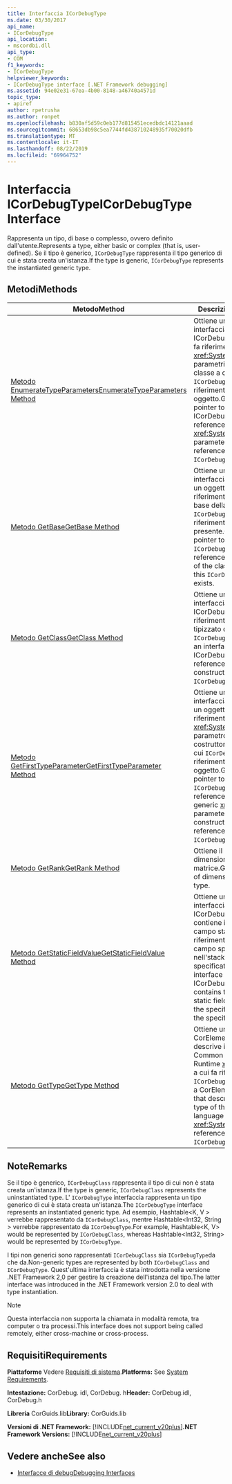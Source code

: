 ```yaml
---
title: Interfaccia ICorDebugType
ms.date: 03/30/2017
api_name:
- ICorDebugType
api_location:
- mscordbi.dll
api_type:
- COM
f1_keywords:
- ICorDebugType
helpviewer_keywords:
- ICorDebugType interface [.NET Framework debugging]
ms.assetid: 94e02e31-67ea-4b00-8148-a46740a4571d
topic_type:
- apiref
author: rpetrusha
ms.author: ronpet
ms.openlocfilehash: b830af5d59c0eb177d815451ecedbdc14121aaad
ms.sourcegitcommit: 68653db98c5ea7744fd438710248935f70020dfb
ms.translationtype: MT
ms.contentlocale: it-IT
ms.lasthandoff: 08/22/2019
ms.locfileid: "69964752"
---
```

# <a name="icordebugtype-interface"></a><span data-ttu-id="8a546-102">Interfaccia ICorDebugType</span><span class="sxs-lookup"><span data-stu-id="8a546-102">ICorDebugType Interface</span></span>
<span data-ttu-id="8a546-103">Rappresenta un tipo, di base o complesso, ovvero definito dall'utente.</span><span class="sxs-lookup"><span data-stu-id="8a546-103">Represents a type, either basic or complex (that is, user-defined).</span></span> <span data-ttu-id="8a546-104">Se il tipo è generico, `ICorDebugType` rappresenta il tipo generico di cui è stata creata un'istanza.</span><span class="sxs-lookup"><span data-stu-id="8a546-104">If the type is generic, `ICorDebugType` represents the instantiated generic type.</span></span>  
  
## <a name="methods"></a><span data-ttu-id="8a546-105">Metodi</span><span class="sxs-lookup"><span data-stu-id="8a546-105">Methods</span></span>  
  
|<span data-ttu-id="8a546-106">Metodo</span><span class="sxs-lookup"><span data-stu-id="8a546-106">Method</span></span>|<span data-ttu-id="8a546-107">Descrizione</span><span class="sxs-lookup"><span data-stu-id="8a546-107">Description</span></span>|  
|------------|-----------------|  
|[<span data-ttu-id="8a546-108">Metodo EnumerateTypeParameters</span><span class="sxs-lookup"><span data-stu-id="8a546-108">EnumerateTypeParameters Method</span></span>](../../../../docs/framework/unmanaged-api/debugging/icordebugtype-enumeratetypeparameters-method.md)|<span data-ttu-id="8a546-109">Ottiene un puntatore a interfaccia a un ICorDebugTypeEnum che fa riferimento <xref:System.Type> ai parametri generici della classe a cui `ICorDebugType`fa riferimento questo oggetto.</span><span class="sxs-lookup"><span data-stu-id="8a546-109">Gets an interface pointer to an ICorDebugTypeEnum that references the generic <xref:System.Type> parameters of the class referenced by this `ICorDebugType`.</span></span>|  
|[<span data-ttu-id="8a546-110">Metodo GetBase</span><span class="sxs-lookup"><span data-stu-id="8a546-110">GetBase Method</span></span>](../../../../docs/framework/unmanaged-api/debugging/icordebugtype-getbase-method.md)|<span data-ttu-id="8a546-111">Ottiene un puntatore a interfaccia a `ICorDebugType` un oggetto che fa riferimento alla classe di base della classe a `ICorDebugType`cui fa riferimento, se presente.</span><span class="sxs-lookup"><span data-stu-id="8a546-111">Gets an interface pointer to an `ICorDebugType` that references the base class of the class referenced by this `ICorDebugType`, if one exists.</span></span>|  
|[<span data-ttu-id="8a546-112">Metodo GetClass</span><span class="sxs-lookup"><span data-stu-id="8a546-112">GetClass Method</span></span>](../../../../docs/framework/unmanaged-api/debugging/icordebugtype-getclass-method.md)|<span data-ttu-id="8a546-113">Ottiene un puntatore a interfaccia a un ICorDebugClass che fa riferimento al costruttore tipizzato di questo `ICorDebugType`oggetto.</span><span class="sxs-lookup"><span data-stu-id="8a546-113">Gets an interface pointer to an ICorDebugClass that references the typed constructor of this `ICorDebugType`.</span></span>|  
|[<span data-ttu-id="8a546-114">Metodo GetFirstTypeParameter</span><span class="sxs-lookup"><span data-stu-id="8a546-114">GetFirstTypeParameter Method</span></span>](../../../../docs/framework/unmanaged-api/debugging/icordebugtype-getfirsttypeparameter-method.md)|<span data-ttu-id="8a546-115">Ottiene un puntatore a interfaccia a `ICorDebugType` un oggetto che fa riferimento <xref:System.Type> al primo parametro generico per il costruttore della classe a cui `ICorDebugType`fa riferimento questo oggetto.</span><span class="sxs-lookup"><span data-stu-id="8a546-115">Gets an interface pointer to an `ICorDebugType` that references the first generic <xref:System.Type> parameter for the constructor of the class referenced by this `ICorDebugType`.</span></span>|  
|[<span data-ttu-id="8a546-116">Metodo GetRank</span><span class="sxs-lookup"><span data-stu-id="8a546-116">GetRank Method</span></span>](../../../../docs/framework/unmanaged-api/debugging/icordebugtype-getrank-method.md)|<span data-ttu-id="8a546-117">Ottiene il numero di dimensioni in un tipo di matrice.</span><span class="sxs-lookup"><span data-stu-id="8a546-117">Gets the number of dimensions in an array type.</span></span>|  
|[<span data-ttu-id="8a546-118">Metodo GetStaticFieldValue</span><span class="sxs-lookup"><span data-stu-id="8a546-118">GetStaticFieldValue Method</span></span>](../../../../docs/framework/unmanaged-api/debugging/icordebugtype-getstaticfieldvalue-method.md)|<span data-ttu-id="8a546-119">Ottiene un puntatore a interfaccia a un ICorDebugValue che contiene il valore del campo statico a cui fa riferimento il token di campo specificato nell'stack frame specificato.</span><span class="sxs-lookup"><span data-stu-id="8a546-119">Gets an interface pointer to an ICorDebugValue that contains the value of the static field referenced by the specified field token in the specified stack frame.</span></span>|  
|[<span data-ttu-id="8a546-120">Metodo GetType</span><span class="sxs-lookup"><span data-stu-id="8a546-120">GetType Method</span></span>](../../../../docs/framework/unmanaged-api/debugging/icordebugtype-gettype-method.md)|<span data-ttu-id="8a546-121">Ottiene un valore CorElementType che descrive il tipo nativo del Common Language Runtime <xref:System.Type> a cui fa riferimento questo `ICorDebugType`oggetto.</span><span class="sxs-lookup"><span data-stu-id="8a546-121">Gets a CorElementType value that describes the native type of the common language runtime <xref:System.Type> referenced by this `ICorDebugType`.</span></span>|  
  
## <a name="remarks"></a><span data-ttu-id="8a546-122">Note</span><span class="sxs-lookup"><span data-stu-id="8a546-122">Remarks</span></span>  
 <span data-ttu-id="8a546-123">Se il tipo è generico, `ICorDebugClass` rappresenta il tipo di cui non è stata creata un'istanza.</span><span class="sxs-lookup"><span data-stu-id="8a546-123">If the type is generic, `ICorDebugClass` represents the uninstantiated type.</span></span> <span data-ttu-id="8a546-124">L' `ICorDebugType` interfaccia rappresenta un tipo generico di cui è stata creata un'istanza.</span><span class="sxs-lookup"><span data-stu-id="8a546-124">The `ICorDebugType` interface represents an instantiated generic type.</span></span> <span data-ttu-id="8a546-125">Ad esempio, Hashtable\<K, V > verrebbe rappresentato da `ICorDebugClass`, mentre Hashtable\<Int32, String > verrebbe rappresentato da `ICorDebugType`.</span><span class="sxs-lookup"><span data-stu-id="8a546-125">For example, Hashtable\<K, V> would be represented by `ICorDebugClass`, whereas Hashtable\<Int32, String> would be represented by `ICorDebugType`.</span></span>  
  
 <span data-ttu-id="8a546-126">I tipi non generici sono rappresentati `ICorDebugClass` sia `ICorDebugType`da che da.</span><span class="sxs-lookup"><span data-stu-id="8a546-126">Non-generic types are represented by both `ICorDebugClass` and `ICorDebugType`.</span></span> <span data-ttu-id="8a546-127">Quest'ultima interfaccia è stata introdotta nella versione .NET Framework 2,0 per gestire la creazione dell'istanza del tipo.</span><span class="sxs-lookup"><span data-stu-id="8a546-127">The latter interface was introduced in the .NET Framework version 2.0 to deal with type instantiation.</span></span>  
  
> [!NOTE]
> <span data-ttu-id="8a546-128">Questa interfaccia non supporta la chiamata in modalità remota, tra computer o tra processi.</span><span class="sxs-lookup"><span data-stu-id="8a546-128">This interface does not support being called remotely, either cross-machine or cross-process.</span></span>  
  
## <a name="requirements"></a><span data-ttu-id="8a546-129">Requisiti</span><span class="sxs-lookup"><span data-stu-id="8a546-129">Requirements</span></span>  
 <span data-ttu-id="8a546-130">**Piattaforme** Vedere [Requisiti di sistema](../../../../docs/framework/get-started/system-requirements.md).</span><span class="sxs-lookup"><span data-stu-id="8a546-130">**Platforms:** See [System Requirements](../../../../docs/framework/get-started/system-requirements.md).</span></span>  
  
 <span data-ttu-id="8a546-131">**Intestazione:** CorDebug. idl, CorDebug. h</span><span class="sxs-lookup"><span data-stu-id="8a546-131">**Header:** CorDebug.idl, CorDebug.h</span></span>  
  
 <span data-ttu-id="8a546-132">**Libreria** CorGuids.lib</span><span class="sxs-lookup"><span data-stu-id="8a546-132">**Library:** CorGuids.lib</span></span>  
  
 <span data-ttu-id="8a546-133">**Versioni di .NET Framework:** [!INCLUDE[net_current_v20plus](../../../../includes/net-current-v20plus-md.md)]</span><span class="sxs-lookup"><span data-stu-id="8a546-133">**.NET Framework Versions:** [!INCLUDE[net_current_v20plus](../../../../includes/net-current-v20plus-md.md)]</span></span>  
  
## <a name="see-also"></a><span data-ttu-id="8a546-134">Vedere anche</span><span class="sxs-lookup"><span data-stu-id="8a546-134">See also</span></span>

- [<span data-ttu-id="8a546-135">Interfacce di debug</span><span class="sxs-lookup"><span data-stu-id="8a546-135">Debugging Interfaces</span></span>](../../../../docs/framework/unmanaged-api/debugging/debugging-interfaces.md)
